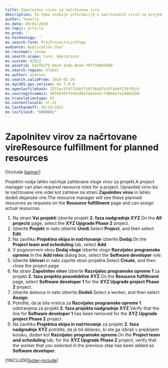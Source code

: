 ```yaml
---
title: Zapolnitev virov za načrtovane vire
description: Ta tema vsebuje informacije o načrtovanih virih za projekt.
author: Yowelle
ms.date: 09/01/2020
ms.topic: article
ms.prod: ''
ms.technology: ''
ms.search.form: ProjProjectsListPage
audience: Application User
ms.reviewer: josaw
ms.search.scope: Core, Operations
ms.custom: 82022
ms.assetid: bd2fb375-84c6-428a-8e54-f0f719045898
ms.search.region: Global
ms.author: andchoi
ms.search.validFrom: 2016-02-28
ms.dyn365.ops.version: AX 7.0.0
ms.openlocfilehash: 1533ac5fd7316bff10738a87e35fab0f270f91c5
ms.sourcegitcommit: 40f68387f594180af64a5e5c748b6efa188bd300
ms.translationtype: HT
ms.contentlocale: sl-SI
ms.lasthandoff: 05/10/2021
ms.locfileid: "6009861"
---
```

# <a name="resource-fulfillment-for-planned-resources"></a><span data-ttu-id="cce36-103">Zapolnitev virov za načrtovane vire</span><span class="sxs-lookup"><span data-stu-id="cce36-103">Resource fulfillment for planned resources</span></span>

[!include [banner](../includes/banner.md)]

<span data-ttu-id="cce36-104">Projektni vodja lahko načrtuje zahtevane vloge virov za projekt.</span><span class="sxs-lookup"><span data-stu-id="cce36-104">A project manager can plan required resource roles for a project.</span></span> <span data-ttu-id="cce36-105">Upravitelj virov bo te načrtovane vire videl kot zahteve na strani **Zapolnitev virov** in lahko dodeli dejanske vire.</span><span class="sxs-lookup"><span data-stu-id="cce36-105">The resource manager will see these planned resources as requests on the **Resource fulfillment** page and can assign actual resources.</span></span>

1. <span data-ttu-id="cce36-106">Na strani **Vsi projekti** izberite projekt **2. faza nadgradnje XYZ**.</span><span class="sxs-lookup"><span data-stu-id="cce36-106">On the **All projects** page, select the **XYZ Upgrade Phase 2** project.</span></span>
2. <span data-ttu-id="cce36-107">Izberite **Projekt** in nato izberite **Uredi**.</span><span class="sxs-lookup"><span data-stu-id="cce36-107">Select **Project**, and then select **Edit**.</span></span>
3. <span data-ttu-id="cce36-108">Na zavihku **Projektna ekipa in načrtovanje** izberite **Dodaj**.</span><span class="sxs-lookup"><span data-stu-id="cce36-108">On the **Project team and scheduling** tab, select **Add**.</span></span>
4. <span data-ttu-id="cce36-109">V pogovornem oknu **Dodaj vloge** izberite vlogo **Razvijalec programske opreme**.</span><span class="sxs-lookup"><span data-stu-id="cce36-109">In the **Add roles** dialog box, select the **Software developer** role.</span></span>
5. <span data-ttu-id="cce36-110">Izberite **Ustvari** in nato zaprite stran projekta.</span><span class="sxs-lookup"><span data-stu-id="cce36-110">Select **Create**, and then close the project page.</span></span>
6. <span data-ttu-id="cce36-111">Na strani **Zapolnitev virov** izberite **Razvijalec programske opreme 1** za projekt **2. faza projekta posodobitve XYZ**.</span><span class="sxs-lookup"><span data-stu-id="cce36-111">On the **Resource fulfillment** page, select **Software developer 1** for the **XYZ Upgrade project Phase 2** project.</span></span>
7. <span data-ttu-id="cce36-112">Izberite delavca in nato izberite **Dodeli**.</span><span class="sxs-lookup"><span data-stu-id="cce36-112">Select a worker, and then select **Assign**.</span></span>
8. <span data-ttu-id="cce36-113">Potrdite, da je bila vrstica za **Razvijalec programske opreme 1** odstranjena za projekt **2. faza projekta nadgradnje XYZ**.</span><span class="sxs-lookup"><span data-stu-id="cce36-113">Verify that the line for **Software developer 1** has been removed for the **XYZ Upgrade project Phase 2** project.</span></span>
9. <span data-ttu-id="cce36-114">Na zavihku **Projektna ekipa in načrtovanje** za projekt **2. faza nadgradnje XYZ** potrdite, da je bil delavec, ki ste ga izbrali v prejšnjem koraku, dodan kot **Razvijalec programske opreme**.</span><span class="sxs-lookup"><span data-stu-id="cce36-114">On the **Project team and scheduling** tab, for the **XYZ Upgrade Phase 2** project, verify that the worker that you selected in the previous step has been added as **Software developer**.</span></span>


[!INCLUDE[footer-include](../includes/footer-banner.md)]